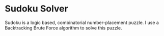 # Sudoku Solver
 Sudoku is a logic based, combinatorial number-placement puzzle. I use a Backtracking Brute Force algorithm to solve this puzzle.
